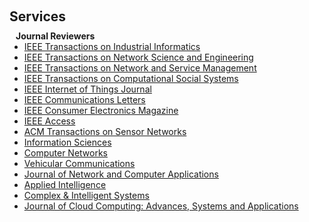 <h1 id="services"></h1>

<h2 style="margin: 60px 0px 10px;">Services</h2>

<h4 style="margin:0 10px 0;">Journal Reviewers</h4>

<ul style="margin:0 0 20px;">
  <li><a href="https://www.ieee-ies.org/pubs/transactions-on-industrial-informatics" target="_blank" rel="noopener noreferrer"><autocolor>IEEE Transactions on Industrial Informatics</autocolor></a></li>
  <li><a href="https://www.comsoc.org/publications/journals/ieee-tnse" target="_blank" rel="noopener noreferrer"><autocolor>IEEE Transactions on Network Science and Engineering</autocolor></a></li>
  <li><a href="https://www.comsoc.org/publications/journals/ieee-tnsm" target="_blank" rel="noopener noreferrer"><autocolor>IEEE Transactions on Network and Service Management</autocolor></a></li>
    <li><a href="https://www.ieeesmc.org/publications/transactions-on-computational-social-systems/" target="_blank" rel="noopener noreferrer"><autocolor>IEEE Transactions on Computational Social Systems</autocolor></a></li>
  <li><a href="https://ieee-iotj.org"><autocolor>IEEE Internet of Things Journal</autocolor></a></li>
  <li><a href="https://www.comsoc.org/publications/journals/ieee-comml" target="_blank" rel="noopener noreferrer"><autocolor>IEEE Communications Letters</autocolor></a></li>
  <li><a href="https://ctsoc.ieee.org/publications/ieee-consumer-electronics-magazine.html" target="_blank" rel="noopener noreferrer"><autocolor>IEEE Consumer Electronics Magazine</autocolor></a></li>
  <li><a href="https://ieeeaccess.ieee.org/" target="_blank" rel="noopener noreferrer"><autocolor>IEEE Access</autocolor></a></li>
  <li><a href="https://dl.acm.org/journal/tosn" target="_blank" rel="noopener noreferrer"><autocolor>ACM Transactions on Sensor Networks</autocolor></a></li>
  <li><a href="https://www.sciencedirect.com/journal/information-sciences" target="_blank" rel="noopener noreferrer"><autocolor>Information Sciences</autocolor></a></li>
  <li><a href="https://www.sciencedirect.com/journal/computer-networks" target="_blank" rel="noopener noreferrer"><autocolor>Computer Networks</autocolor></a></li>
  <li><a href="https://www.sciencedirect.com/journal/vehicular-communications" target="_blank" rel="noopener noreferrer"><autocolor>Vehicular Communications</autocolor></a></li>
  <li><a href="https://www.sciencedirect.com/journal/journal-of-network-and-computer-applications" target="_blank" rel="noopener noreferrer"><autocolor>Journal of Network and Computer Applications</autocolor></a></li>
  <li><a href="https://link.springer.com/journal/10489" target="_blank" rel="noopener noreferrer"><autocolor>Applied Intelligence</autocolor></a></li>
  <li><a href="https://link.springer.com/journal/40747" target="_blank" rel="noopener noreferrer"><autocolor>Complex & Intelligent Systems</autocolor></a></li>
  <li><a href="https://journalofcloudcomputing.springeropen.com/" target="_blank" rel="noopener noreferrer"><autocolor>Journal of Cloud Computing: Advances, Systems and Applications</autocolor></a></li>
</ul>


